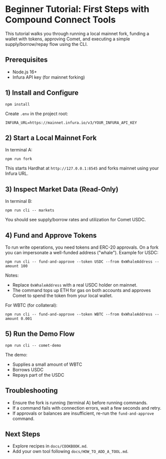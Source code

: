 # Beginner Tutorial: First Steps with Compound Connect Tools

This tutorial walks you through running a local mainnet fork, funding a wallet with tokens, approving Comet, and executing a simple supply/borrow/repay flow using the CLI.

## Prerequisites
- Node.js 16+
- Infura API key (for mainnet forking)

## 1) Install and Configure
```
npm install
```
Create `.env` in the project root:
```
INFURA_URL=https://mainnet.infura.io/v3/YOUR_INFURA_API_KEY
```

## 2) Start a Local Mainnet Fork
In terminal A:
```
npm run fork
```
This starts Hardhat at `http://127.0.0.1:8545` and forks mainnet using your Infura URL.

## 3) Inspect Market Data (Read-Only)
In terminal B:
```
npm run cli -- markets
```
You should see supply/borrow rates and utilization for Comet USDC.

## 4) Fund and Approve Tokens
To run write operations, you need tokens and ERC-20 approvals. On a fork you can impersonate a well-funded address ("whale"). Example for USDC:
```
npm run cli -- fund-and-approve --token USDC --from 0xWhaleAddress --amount 100
```
Notes:
- Replace `0xWhaleAddress` with a real USDC holder on mainnet.
- The command tops up ETH for gas on both accounts and approves Comet to spend the token from your local wallet.

For WBTC (for collateral):
```
npm run cli -- fund-and-approve --token WBTC --from 0xWhaleAddress --amount 0.001
```

## 5) Run the Demo Flow
```
npm run cli -- comet-demo
```
The demo:
- Supplies a small amount of WBTC
- Borrows USDC
- Repays part of the USDC

## Troubleshooting
- Ensure the fork is running (terminal A) before running commands.
- If a command fails with connection errors, wait a few seconds and retry.
- If approvals or balances are insufficient, re-run the `fund-and-approve` command.

## Next Steps
- Explore recipes in `docs/COOKBOOK.md`.
- Add your own tool following `docs/HOW_TO_ADD_A_TOOL.md`. 